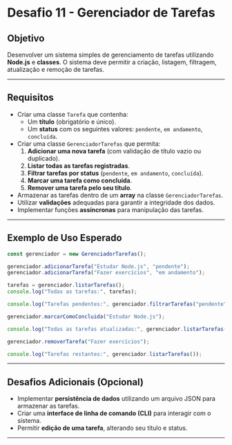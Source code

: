 # Desafio 11 - Gerenciador de Tarefas

## Objetivo
Desenvolver um sistema simples de gerenciamento de tarefas utilizando **Node.js** e **classes**. O sistema deve permitir a criação, listagem, filtragem, atualização e remoção de tarefas.

---

## Requisitos
- Criar uma classe `Tarefa` que contenha:
  - Um **título** (obrigatório e único).
  - Um **status** com os seguintes valores: `pendente`, `em andamento`, `concluída`.
- Criar uma classe `GerenciadorTarefas` que permita:
  1. **Adicionar uma nova tarefa** (com validação de título vazio ou duplicado).
  2. **Listar todas as tarefas registradas**.
  3. **Filtrar tarefas por status** (`pendente`, `em andamento`, `concluída`).
  4. **Marcar uma tarefa como concluída**.
  5. **Remover uma tarefa pelo seu título**.
- Armazenar as tarefas dentro de um **array** na classe `GerenciadorTarefas`.
- Utilizar **validações** adequadas para garantir a integridade dos dados.
- Implementar funções **assíncronas** para manipulação das tarefas.

---

## Exemplo de Uso Esperado

```javascript
const gerenciador = new GerenciadorTarefas();

gerenciador.adicionarTarefa("Estudar Node.js", "pendente");
gerenciador.adicionarTarefa("Fazer exercícios", "em andamento");

tarefas = gerenciador.listarTarefas();
console.log("Todas as tarefas:", tarefas);

console.log("Tarefas pendentes:", gerenciador.filtrarTarefas("pendente"));

gerenciador.marcarComoConcluida("Estudar Node.js");

console.log("Todas as tarefas atualizadas:", gerenciador.listarTarefas());

gerenciador.removerTarefa("Fazer exercícios");

console.log("Tarefas restantes:", gerenciador.listarTarefas());
```

---

## Desafios Adicionais (Opcional)
- Implementar **persistência de dados** utilizando um arquivo JSON para armazenar as tarefas.
- Criar uma **interface de linha de comando (CLI)** para interagir com o sistema.
- Permitir **edição de uma tarefa**, alterando seu título e status.

---


